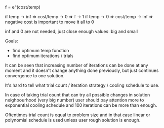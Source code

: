 
f = e^(cost/temp)

if temp -> inf => cost/temp -> 0   => f -> 1
if temp -> 0   => cost/temp -> inf => negative cost is important to move it all to 0

inf and 0 are not needed, just close enough values: big and small

Goals:
* find optimum temp function
* find optimum iterations / trials

It can be seen that increasing number of iterations can be done at any moment
and it doesn't change anything done previously, but just continues convergence
to one solution.

It's hard to tell what trial count / iteration strategy / cooling schedule to use.

In case of taking trial count that can try all possible changes in solution neighbourhood
(very big number) user should pay attention more to exponential cooling schedule and 100 iterations
can be more than enough.

Oftentimes trial count is equal to problem size and in that case linear or polynomial
schedule is used unless user rough solution is enough.

